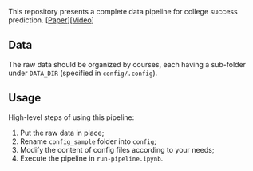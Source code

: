 This repository presents a complete data pipeline for college success prediction. [[Paper](https://educationaldatamining.org/files/conferences/EDM2020/papers/paper_194.pdf)][[Video](https://www.youtube.com/watch?v=CZgACA4BJiQ&t=9s)]

## Data
The raw data should be organized by courses, each having a sub-folder under `DATA_DIR` (specified in `config/.config`).

## Usage
High-level steps of using this pipeline:
1. Put the raw data in place;
1. Rename `config_sample` folder into `config`;
1. Modify the content of config files according to your needs;
1. Execute the pipeline in `run-pipeline.ipynb`.
